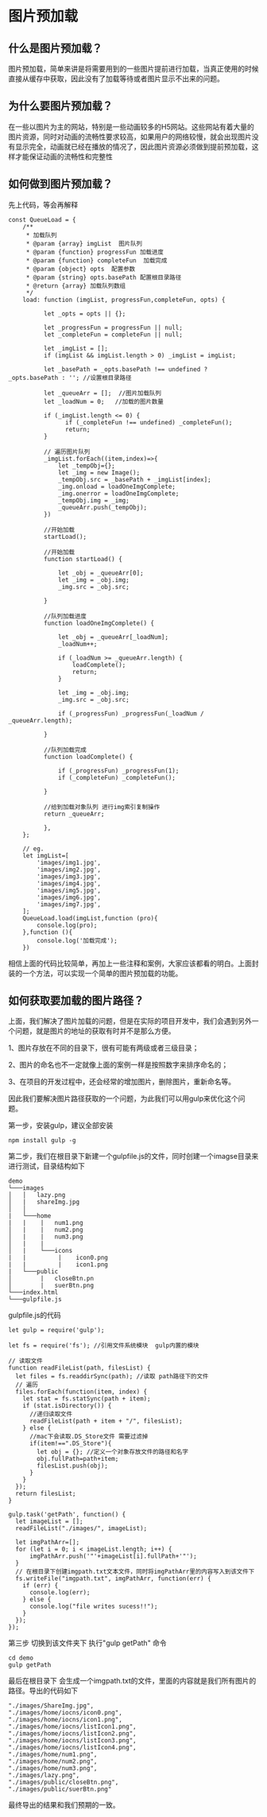 
# 图片预加载

## 什么是图片预加载？

图片预加载，简单来讲是将需要用到的一些图片提前进行加载，当真正使用的时候直接从缓存中获取，因此没有了加载等待或者图片显示不出来的问题。

## 为什么要图片预加载？

在一些以图片为主的网站，特别是一些动画较多的H5网站。这些网站有着大量的图片资源，同时对动画的流畅性要求较高，如果用户的网络较慢，就会出现图片没有显示完全，动画就已经在播放的情况了，因此图片资源必须做到提前预加载，这样才能保证动画的流畅性和完整性

## 如何做到图片预加载？

先上代码，等会再解释

```
const QueueLoad = {
    /**
     * 加载队列
     * @param {array} imgList  图片队列
     * @param {function} progressFun 加载进度
     * @param {function} completeFun  加载完成
     * @param {object} opts  配置参数
     * @param {string} opts.basePath 配置根目录路径
     * @return {array} 加载队列数组
     */
    load: function (imgList, progressFun,completeFun, opts) {

          let _opts = opts || {};

          let _progressFun = progressFun || null;
          let _completeFun = completeFun || null;

          let _imgList = [];
          if (imgList && imgList.length > 0) _imgList = imgList;

          let _basePath = _opts.basePath !== undefined ? _opts.basePath : ''; //设置根目录路径

          let _queueArr = [];  //图片加载队列
          let _loadNum = 0;   //加载的图片数量

          if (_imgList.length <= 0) {
                if (_completeFun !== undefined) _completeFun();
                return;
          }

          // 遍历图片队列
          _imgList.forEach((item,index)=>{
              let _tempObj={};
              let _img = new Image();
              _tempObj.src = _basePath + _imgList[index];
              _img.onload = loadOneImgComplete;
              _img.onerror = loadOneImgComplete;
              _tempObj.img = _img;
              _queueArr.push(_tempObj);
          })

          //开始加载
          startLoad();

          //开始加载
          function startLoad() {

              let _obj = _queueArr[0];
              let _img = _obj.img;
              _img.src = _obj.src;

          }

          //队列加载进度
          function loadOneImgComplete() {

              let _obj = _queueArr[_loadNum];
              _loadNum++;

              if (_loadNum >= _queueArr.length) {
                  loadComplete();
                  return;
              }

              let _img = _obj.img;
              _img.src = _obj.src;

              if (_progressFun) _progressFun(_loadNum / _queueArr.length);

          }

          //队列加载完成
          function loadComplete() {

              if (_progressFun) _progressFun(1);
              if (_completeFun) _completeFun();

          }

          //给到加载对象队列 进行img索引复制操作
          return _queueArr;

          },
    };

    // eg.
    let imgList=[
        'images/img1.jpg',
        'images/img2.jpg',
        'images/img3.jpg',
        'images/img4.jpg',
        'images/img5.jpg',
        'images/img6.jpg',
        'images/img7.jpg',
    ];
    QueueLoad.load(imgList,function (pro){
        console.log(pro);
    },function (){
        console.log('加载完成');
    })

```
相信上面的代码比较简单，再加上一些注释和案例，大家应该都看的明白。上面封装的一个方法，可以实现一个简单的图片预加载的功能。

## 如何获取要加载的图片路径？

上面，我们解决了图片加载的问题，但是在实际的项目开发中，我们会遇到另外一个问题，就是图片的地址的获取有时并不是那么方便。

1、图片存放在不同的目录下，很有可能有两级或者三级目录；

2、图片的命名也不一定就像上面的案例一样是按照数字来排序命名的；

3、在项目的开发过程中，还会经常的增加图片，删除图片，重新命名等。

因此我们要解决图片路径获取的一个问题，为此我们可以用gulp来优化这个问题。

第一步，安装gulp，建议全部安装
```
npm install gulp -g
```
第二步，我们在根目录下新建一个gulpfile.js的文件，同时创建一个imagse目录来进行测试，目录结构如下
```
demo
└───images
│   │   lazy.png
│   |   shareImg.jpg
│   │
|   └───home
|   |    |   num1.png
│   |    |   num2.png
│   |    |   num3.png
│   |    |
│   |    └───icons
|   |         |    icon0.png
|   |         |    icon1.png
|   └───public
│        |   closeBtn.pn
│        |   suerBtn.png
└───index.html
└───gulpfile.js

```
gulpfile.js的代码
```
let gulp = require('gulp');

let fs = require('fs'); //引用文件系统模块  gulp内置的模块

// 读取文件
function readFileList(path, filesList) {
  let files = fs.readdirSync(path); //读取 path路径下的文件
  // 遍历
  files.forEach(function(item, index) {
    let stat = fs.statSync(path + item);
    if (stat.isDirectory()) {
      //递归读取文件
      readFileList(path + item + "/", filesList);
    } else {
      //mac下会读取.DS_Store文件 需要过滤掉
      if(item!==".DS_Store"){
        let obj = {}; //定义一个对象存放文件的路径和名字
        obj.fullPath=path+item;
        filesList.push(obj);
      }
    }
  });
  return filesList;
}

gulp.task('getPath', function() {
  let imageList = [];
  readFileList("./images/", imageList);

  let imgPathArr=[];
  for (let i = 0; i < imageList.length; i++) {
      imgPathArr.push('"'+imageList[i].fullPath+'"');
  }
  // 在根目录下创建imgpath.txt文本文件，同时将imgPathArr里的内容写入到该文件下
  fs.writeFile("imgpath.txt", imgPathArr, function(err) {
    if (err) {
      console.log(err);
    } else {
      console.log("file writes sucess!!");
    }
  });
});
```
第三步 切换到该文件夹下 执行"gulp getPath" 命令
```
cd demo
gulp getPath
```
最后在根目录下 会生成一个imgpath.txt的文件，里面的内容就是我们所有图片的路径。导出的代码如下
```
"./images/ShareImg.jpg",
"./images/home/iocns/icon0.png",
"./images/home/iocns/icon1.png",
"./images/home/iocns/listIcon1.png",
"./images/home/iocns/listIcon2.png",
"./images/home/iocns/listIcon3.png",
"./images/home/iocns/listIcon4.png",
"./images/home/num1.png",
"./images/home/num2.png",
"./images/home/num3.png",
"./images/lazy.png",
"./images/public/closeBtn.png",
"./images/public/suerBtn.png"
```
最终导出的结果和我们预期的一致。
